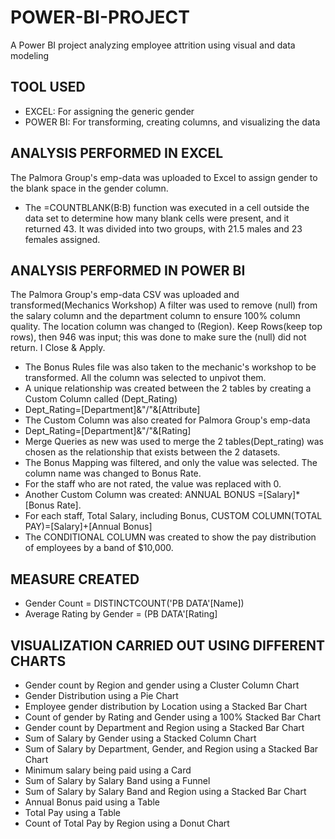 # POWER-BI-PROJECT
A Power BI project analyzing employee attrition using visual and data modeling

## TOOL USED
- EXCEL: For assigning the generic gender
- POWER BI: For transforming, creating columns, and visualizing the data

## ANALYSIS PERFORMED IN EXCEL
The Palmora Group's emp-data was uploaded to Excel to assign gender to the blank space in the gender column.
- The =COUNTBLANK(B:B) function was executed in a cell outside the data set to determine how many blank cells were present, and it returned 43. It was divided into two groups, with 21.5 males and 23 females assigned.

## ANALYSIS PERFORMED IN POWER BI
The Palmora Group's emp-data CSV  was uploaded and transformed(Mechanics Workshop)
A filter was used to remove (null) from the salary column and the department column to ensure 100% column quality. The location column was changed to (Region).
Keep Rows(keep top rows), then 946 was input; this was done to make sure the (null) did not return. I Close & Apply.
- The Bonus Rules file was also taken to the mechanic's workshop to be transformed.
All the column was selected to unpivot them.
- A unique relationship was created between the 2 tables by creating a Custom Column called (Dept_Rating)
- Dept_Rating=[Department]&"/"&[Attribute]
- The Custom Column was also created for Palmora Group's emp-data
- Dept_Rating=[Department]&"/"&[Rating]
- Merge Queries as new was used to merge the 2 tables(Dept_rating) was chosen as the relationship that exists between the 2 datasets.
- The Bonus Mapping was filtered, and only the value was selected. The column name was changed to Bonus Rate.
- For the staff who are not rated, the value was replaced with 0.
- Another Custom Column was created: ANNUAL BONUS =[Salary]*[Bonus Rate].
- For each staff, Total Salary, including Bonus, CUSTOM COLUMN(TOTAL PAY)=[Salary]+[Annual Bonus]
- The CONDITIONAL COLUMN was created to show the pay distribution of employees by a band of $10,000.

## MEASURE CREATED
- Gender Count = DISTINCTCOUNT('PB DATA'[Name])
- Average Rating by Gender = (PB DATA'[Rating]

## VISUALIZATION CARRIED OUT USING DIFFERENT CHARTS
- Gender count by Region and gender using a Cluster Column Chart
- Gender Distribution using a Pie Chart
- Employee gender distribution by Location using a  Stacked Bar Chart
- Count of gender by Rating and Gender using a 100% Stacked Bar Chart
- Gender count by Department and Region using a Stacked Bar Chart
- Sum of Salary by Gender using a Stacked Column Chart
- Sum of Salary by Department, Gender, and Region using a Stacked Bar Chart
- Minimum salary being paid using a Card
- Sum of Salary by Salary Band using a Funnel
- Sum of Salary by Salary Band and Region using a Stacked Bar Chart
- Annual Bonus paid using a Table
- Total Pay using a Table
- Count of Total Pay by Region using a Donut Chart








